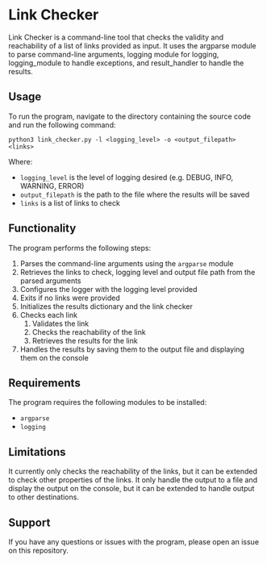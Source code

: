 # Link Checker

Link Checker is a command-line tool that checks the validity and reachability
of a list of links provided as input. It uses the argparse module to parse
command-line arguments, logging module for logging, logging_module to handle
exceptions, and result_handler to handle the results.

## Usage

To run the program, navigate to the directory containing the source code and
run the following command:

```Shell
python3 link_checker.py -l <logging_level> -o <output_filepath> <links>

```

Where:

- `logging_level` is the level of logging desired (e.g. DEBUG, INFO, WARNING, 
ERROR)
- `output_filepath` is the path to the file where the results will be saved
- `links` is a list of links to check

## Functionality

The program performs the following steps:

1. Parses the command-line arguments using the `argparse` module
2. Retrieves the links to check, logging level and output file path from the
parsed arguments
3. Configures the logger with the logging level provided
4. Exits if no links were provided
5. Initializes the results dictionary and the link checker
6. Checks each link 
   1. Validates the link
   2. Checks the reachability of the link 
   3. Retrieves the results for the link
7. Handles the results by saving them to the output file and displaying them on
   the console

## Requirements

The program requires the following modules to be installed:

- `argparse`
- `logging`

## Limitations

It currently only checks the reachability of the links, but it can be extended
to check other properties of the links.
It only handle the output to a file and display the output on the console, but
it can be extended to handle output to other destinations.

## Support

If you have any questions or issues with the program, please open an issue on
this repository.
